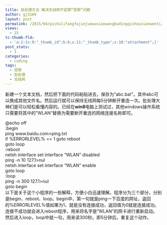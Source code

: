 ```yaml
---
title: 批处理方法 解决无线网不定期“受限”问题
author: gj3169
layout: post
permalink: /2015/04/pichulifangfajiejuewuxianwangbudingqishouxianwenti/
views:
  - 15
tc-thumb-fld:
  - 'a:2:{s:9:"_thumb_id";b:0;s:11:"_thumb_type";s:10:"attachment";}'
post_stats:
  - 1
categories:
  - coding
tags:
  - 受限
  - 批处理
  - 无线网
---
```

新建一个文本文档，然后把下面的代码粘贴进去，保存为&#8221;abc.bat&#8221;。其中abc可以换成其他文件名。然后运行就可以保持无线网每5分钟断开重连一次。批处理大神们是可以轻松看懂内容的。已经在**win8**电脑上测试过，其他windows操作系统只需要将其中的”WLAN“替换为需要断开重连的网络连接名称即可。

<div>
</div>

<div>
  <div>
    @echo off
  </div>
  
  <div>
    :begin
  </div>
  
  <div>
    ping www.baidu.com>ping.txt <wbr />
  </div>
  
  <div>
    if %ERRORLEVEL% == 1 goto reboot
  </div>
  
  <div>
    goto loop
  </div>
  
  <div>
  </div>
  
  <div>
    :reboot
  </div>
  
  <div>
    netsh interface set interface &#8220;WLAN&#8221; disabled
  </div>
  
  <div>
    ping -n 10 127.1>nul
  </div>
  
  <div>
    netsh interface set interface &#8220;WLAN&#8221; enable
  </div>
  
  <div>
    goto loop
  </div>
  
  <div>
  </div>
  
  <div>
    :loop
  </div>
  
  <div>
    ping -n 300 127.1>nul
  </div>
  
  <div>
    goto begin
  </div>
</div>

<div>
  以下是关于这个小程序的一些解释，方便小白迅速理解。程序分为三个部分，分别是begin、reboot、loop。begin中，第一句就是ping一下百度的网址，返回的%ERRORLEVEL%值如果为1，就是没有连接成功，返回值为0就是连接成功。
</div>

<div>
  连接不成功就会进入reboot程序，用来将名字是&#8221;WLAN&#8221;的网卡进行重新启动。
</div>

<div>
  然后进入loop，loop中就一句，用来读300秒。即5分钟后，重复这个动作。
</div>